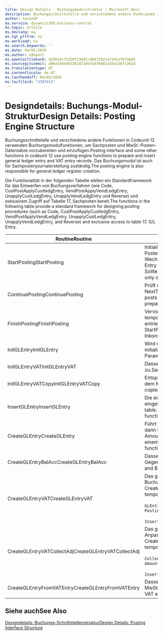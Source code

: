```yaml
---
title: Design Details - Buchungsmodulstruktur | Microsoft Docs
description: Buchungsschnittstelle und verschiedene andere Funktionen in Codeunit 12 verwenden Buchungsmodulfunktionen, um Sachposten und MwSt.-Posten-Datensätze vorzubereiten und einzufügen. Das Buchungsmodul ist auch für Sachpostenjournalerstellung zuständig.
author: SorenGP
ms.service: dynamics365-business-central
ms.topic: article
ms.devlang: na
ms.tgt_pltfrm: na
ms.workload: na
ms.search.keywords: ''
ms.date: 04/01/2020
ms.author: edupont
ms.openlocfilehash: d256a3c752b8f236d1cdb67292ca73dcefb7ab05
ms.sourcegitcommit: a80afd4e5075018716efad76d82a54e158f1392d
ms.translationtype: HT
ms.contentlocale: de-AT
ms.lasthandoff: 09/09/2020
ms.locfileid: "3787413"
---
```

# <a name="design-details-posting-engine-structure"></a><span data-ttu-id="9c1aa-104">Designdetails: Buchungs-Modul-Struktur</span><span class="sxs-lookup"><span data-stu-id="9c1aa-104">Design Details: Posting Engine Structure</span></span>
<span data-ttu-id="9c1aa-105">Buchungsschnittstelle und verschiedene andere Funktionen in Codeunit 12 verwenden Buchungsmodulfunktionen, um Sachposten und MwSt.-Posten-Datensätze vorzubereiten und einzufügen.</span><span class="sxs-lookup"><span data-stu-id="9c1aa-105">Posting interface and some other functions in codeunit 12 use posting engine functions to prepare and insert general ledger entry and VAT entry records.</span></span> <span data-ttu-id="9c1aa-106">Das Buchungsmodul ist auch für Sachpostenjournalerstellung zuständig.</span><span class="sxs-lookup"><span data-stu-id="9c1aa-106">The posting engine is also responsible for general ledger register creation.</span></span>  
  
 <span data-ttu-id="9c1aa-107">Die Funktionalität in der folgenden Tabelle stellen ein Standardframework für das Entwerfen von Buchungsverfahren (wie Code, CustPostApplyCustledgEntry, VendPostApplyVendLedgEntry, UnapplyCustLedgEntry, UnapplyVendLedgEntry und Reverse) und exklusivem Zugriff auf Tabelle 17, Sachposten bereit.</span><span class="sxs-lookup"><span data-stu-id="9c1aa-107">The functions in the following table provide a standard framework for designing posting procedures (such as Code, CustPostApplyCustledgEntry, VendPostApplyVendLedgEntry, UnapplyCustLedgEntry, UnapplyVendLedgEntry, and Reverse) and exclusive access to table 17, G/L Entry.</span></span>  
  
|<span data-ttu-id="9c1aa-108">Routine</span><span class="sxs-lookup"><span data-stu-id="9c1aa-108">Routine</span></span>|<span data-ttu-id="9c1aa-109">Description</span><span class="sxs-lookup"><span data-stu-id="9c1aa-109">Description</span></span>|  
|-------------|---------------------------------------|  
|<span data-ttu-id="9c1aa-110">StartPosting</span><span class="sxs-lookup"><span data-stu-id="9c1aa-110">StartPosting</span></span>|<span data-ttu-id="9c1aa-111">Initialisiert Buchungspuffer TempGLEntryBuf, sperrt Sachposten- und MwSt.-Posten-Tabellen und initialisiert Buchhaltungsperiode, Sachpostenjournal und Wechselkurs.</span><span class="sxs-lookup"><span data-stu-id="9c1aa-111">Initializes posting buffer TempGLEntryBuf, locks G/L Entry and VAT Entry tables, and initializes Accounting Period, G/L Register, and Exchange Rate.</span></span> <span data-ttu-id="9c1aa-112">Sollte nur einmal aufgerufen werden, dann ist NextEntryNo 0.</span><span class="sxs-lookup"><span data-stu-id="9c1aa-112">Should be called only once, then NextEntryNo is 0.</span></span>|  
|<span data-ttu-id="9c1aa-113">ContinuePosting</span><span class="sxs-lookup"><span data-stu-id="9c1aa-113">ContinuePosting</span></span>|<span data-ttu-id="9c1aa-114">Prüft und bucht nicht realisierte MwSt. für vorheriges Transaktioninkrement NextTransactionNo und bereitet das Buchen der nächsten Zeile vor.</span><span class="sxs-lookup"><span data-stu-id="9c1aa-114">Checks and posts unrealized VAT for previous transaction increment NextTransactionNo and prepares post of next line.</span></span>|  
|<span data-ttu-id="9c1aa-115">FinishPosting</span><span class="sxs-lookup"><span data-stu-id="9c1aa-115">FinishPosting</span></span>|<span data-ttu-id="9c1aa-116">Vervollständigt die Buchung durch das Einfügen von Sachposten vom temporären Puffer in Datenbanktabelle.</span><span class="sxs-lookup"><span data-stu-id="9c1aa-116">Completes posting by inserting G/L entries from temporary buffer into database table.</span></span> <span data-ttu-id="9c1aa-117">Immer zusammen mit StartPosting verwendet.</span><span class="sxs-lookup"><span data-stu-id="9c1aa-117">Always used together with StartPosting.</span></span> <span data-ttu-id="9c1aa-118">Prüft auf Inkonsistenzen.</span><span class="sxs-lookup"><span data-stu-id="9c1aa-118">Checks for inconsistencies.</span></span>|  
|<span data-ttu-id="9c1aa-119">InitGLEntry</span><span class="sxs-lookup"><span data-stu-id="9c1aa-119">InitGLEntry</span></span>|<span data-ttu-id="9c1aa-120">Wird verwendet, um die neuen Sachposten für Gen initialisieren.</span><span class="sxs-lookup"><span data-stu-id="9c1aa-120">Used to initialize new G/L entry for Gen.</span></span> <span data-ttu-id="9c1aa-121">Buch.-Blattzeile.</span><span class="sxs-lookup"><span data-stu-id="9c1aa-121">Jnl Line.</span></span> <span data-ttu-id="9c1aa-122">Gibt GLEntry als Parameter zurück.</span><span class="sxs-lookup"><span data-stu-id="9c1aa-122">Returns GLEntry as parameter.</span></span>|  
|<span data-ttu-id="9c1aa-123">InitGLEntryVAT</span><span class="sxs-lookup"><span data-stu-id="9c1aa-123">InitGLEntryVAT</span></span>|<span data-ttu-id="9c1aa-124">Dasselbe wie InitGLEntry, weist jedoch auch Gegenkontonr. und SummarizeVAT zu.</span><span class="sxs-lookup"><span data-stu-id="9c1aa-124">Same as InitGLEntry, but also assigns Bal. Account No. and SummarizeVAT.</span></span>|  
|<span data-ttu-id="9c1aa-125">InitGLEntryVATCopy</span><span class="sxs-lookup"><span data-stu-id="9c1aa-125">InitGLEntryVATCopy</span></span>|<span data-ttu-id="9c1aa-126">Entsprechend InitGLEntryVAT, aber kopiert auch Buchungsgruppendaten aus dem MwSt.-Posten vor SummarizeVAT.</span><span class="sxs-lookup"><span data-stu-id="9c1aa-126">Similar to InitGLEntryVAT, but also copies posting groups data from VAT Entry before SummarizeVAT.</span></span>|  
|<span data-ttu-id="9c1aa-127">InsertGLEntry</span><span class="sxs-lookup"><span data-stu-id="9c1aa-127">InsertGLEntry</span></span>|<span data-ttu-id="9c1aa-128">Die einzige Funktion, die Sachposten in globale TempGLEntryBuf-Tabelle eingefügt.</span><span class="sxs-lookup"><span data-stu-id="9c1aa-128">The only function that inserts G/L entry into global TempGLEntryBuf table.</span></span> <span data-ttu-id="9c1aa-129">Verwenden Sie immer diese Funktion für Einfügung.</span><span class="sxs-lookup"><span data-stu-id="9c1aa-129">Always use this function for insert.</span></span>|  
|<span data-ttu-id="9c1aa-130">CreateGLEntry</span><span class="sxs-lookup"><span data-stu-id="9c1aa-130">CreateGLEntry</span></span>|<span data-ttu-id="9c1aa-131">Führt ein InitGLEntry aus, weist zusätzlichen Währungs-Betrag zu und führt dann InsertGLEntry aus.</span><span class="sxs-lookup"><span data-stu-id="9c1aa-131">Performs an InitGLEntry, assigns Additional Currency Amount, and then performs InsertGLEntry.</span></span> <span data-ttu-id="9c1aa-132">Ersetzt mehrere Codezeilen mit einem einzigen Funktionsaufruf.</span><span class="sxs-lookup"><span data-stu-id="9c1aa-132">Replaces several lines of code with a single function call.</span></span>|  
|<span data-ttu-id="9c1aa-133">CreateGLEntryBalAcc</span><span class="sxs-lookup"><span data-stu-id="9c1aa-133">CreateGLEntryBalAcc</span></span>|<span data-ttu-id="9c1aa-134">Dasselbe wie CreateGLEntry, weist jedoch auch Gegenkontoart und Gegenkontonr. zu.</span><span class="sxs-lookup"><span data-stu-id="9c1aa-134">Same as CreateGLEntry, but also assigns Bal. Account Type and Bal. Account No.</span></span>|  
|<span data-ttu-id="9c1aa-135">CreateGLEntryVAT</span><span class="sxs-lookup"><span data-stu-id="9c1aa-135">CreateGLEntryVAT</span></span>|<span data-ttu-id="9c1aa-136">Das gleiche wie CreateGLEntry, aber mit zusätzlicher Verarbeitung für Buchungsgruppen und Speicherung im temporären MwSt.-Puffer:</span><span class="sxs-lookup"><span data-stu-id="9c1aa-136">Same as CreateGLEntry, but with additional processing for posting groups and saving to temporary VAT buffer:</span></span><br /><br /> `GLEntry.CopyPostingGroupsFromDtldCVBuf(DtldCVLedgEntryBuf,GenJnlLine."Gen. Posting Type");`<br /><br /> `InsertVATEntriesFromTemp(DtldCVLedgEntryBuf,GLEntry);`|  
|<span data-ttu-id="9c1aa-137">CreateGLEntryVATCollectAdj</span><span class="sxs-lookup"><span data-stu-id="9c1aa-137">CreateGLEntryVATCollectAdj</span></span>|<span data-ttu-id="9c1aa-138">Das gleiche wie CreateGLEntry, aber mit zusätzlicher Sammlung von Anpassungen und Speicherung im temporären MwSt.-Puffer:</span><span class="sxs-lookup"><span data-stu-id="9c1aa-138">Same as CreateGLEntry, but with additional collection of adjustments and saving to temporary VAT buffer:</span></span><br /><br /> `CollectAdjustment(AdjAmount,GLEntry.Amount,GLEntry."Additional-Currency Amount",OriginalDateSet);`<br /><br /> `InsertVATEntriesFromTemp(DtldCVLedgEntryBuf,GLEntry);`|  
|<span data-ttu-id="9c1aa-139">CreateGLEntryFromVATEntry</span><span class="sxs-lookup"><span data-stu-id="9c1aa-139">CreateGLEntryFromVATEntry</span></span>|<span data-ttu-id="9c1aa-140">Dasselbe wie CreateGLEntry, kopiert jedoch auch Buchungsgruppen von MwSt.-Posten.</span><span class="sxs-lookup"><span data-stu-id="9c1aa-140">Same as CreateGLEntry, but also copies posting groups from VAT entry.</span></span>|  
  
## <a name="see-also"></a><span data-ttu-id="9c1aa-141">Siehe auch</span><span class="sxs-lookup"><span data-stu-id="9c1aa-141">See Also</span></span>  
 [<span data-ttu-id="9c1aa-142">Designdetails: Buchungs-Schnittstellenstruktur</span><span class="sxs-lookup"><span data-stu-id="9c1aa-142">Design Details: Posting Interface Structure</span></span>](design-details-posting-interface-structure.md)